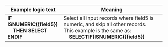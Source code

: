 
|Example logic text|Meaning|
|------------------|-------|
|**IF ISNUMERIC({field5})<br>&nbsp;&nbsp;&nbsp;&nbsp;THEN SELECT<br>ENDIF**|Select all input records where field5 is numeric, and skip all other records.<br>This example is the same as:<br>&nbsp;&nbsp;&nbsp;&nbsp;**SELECTIF(ISNUMERIC({field5})**|

